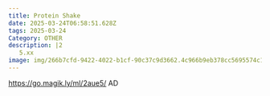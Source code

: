 ```yaml
---
title: Protein Shake
date: 2025-03-24T06:58:51.628Z
tags: 2025-03-24
Category: OTHER
description: |2
   5.xx
image: img/266b7cfd-9422-4022-b1cf-90c37c9d3662.4c966b9eb378cc5695574c1cd0083589.webp
---
```

 https://go.magik.ly/ml/2aue5/
AD